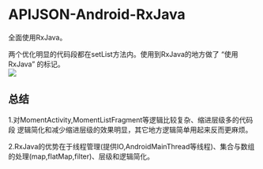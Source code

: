 # APIJSON-Android-RxJava

全面使用RxJava。<br />

两个优化明显的代码段都在setList方法内。使用到RxJava的地方做了 “使用RxJava” 的标记。<br />
![](http://images.cnblogs.com/cnblogs_com/tommylemon/992090/o_APIJSON4RxJava.png) 

##  总结
1.对MomentActivity,MomentListFragment等逻辑比较复杂、缩进层级多的代码段 逻辑简化和减少缩进层级的效果明显，其它地方逻辑简单用起来反而更麻烦。<br />

2.RxJava的优势在于线程管理(提供IO,AndroidMainThread等线程)、集合与数组的处理(map,flatMap,filter)、层级和逻辑简化。

